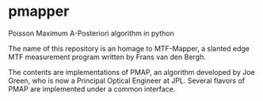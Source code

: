 # pmapper
Poisson Maximum A-Posteriori algorithm in python

The name of this repository is an homage to MTF-Mapper, a slanted edge MTF measurement program written by Frans van den Bergh.

The contents are implementations of PMAP, an algorithm developed by Joe Green, who is now a Principal Optical Engineer at JPL.  Several flavors of PMAP are implemented under a common interface.

